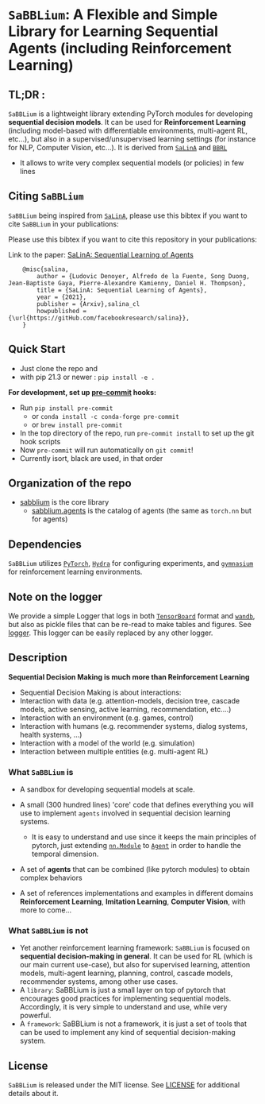 # `SaBBLium`: A Flexible and Simple Library for Learning Sequential Agents (including Reinforcement Learning)

## TL;DR :

`SaBBLium` is a lightweight library extending PyTorch modules for developing **sequential decision models**.
It can be used for **Reinforcement Learning** (including model-based with differentiable environments,
multi-agent RL, etc...), but also in a supervised/unsupervised learning settings
(for instance for NLP, Computer Vision, etc...).
It is derived from [`SaLinA`](https://github.com/facebookresearch/salina)  and [`BBRL`](https://github.com/osigaud/bbrl)
* It allows to write very complex sequential models (or policies) in few lines

## Citing `SaBBLium`
`SaBBLium` being inspired from [`SaLinA`](https://github.com/facebookresearch/salina), please use this bibtex if you want to cite `SaBBLium` in your publications:


Please use this bibtex if you want to cite this repository in your publications:

Link to the paper: [SaLinA: Sequential Learning of Agents](https://arxiv.org/abs/2110.07910)

```
    @misc{salina,
        author = {Ludovic Denoyer, Alfredo de la Fuente, Song Duong, Jean-Baptiste Gaya, Pierre-Alexandre Kamienny, Daniel H. Thompson},
        title = {SaLinA: Sequential Learning of Agents},
        year = {2021},
        publisher = {Arxiv},salina_cl
        howpublished = {\url{https://gitHub.com/facebookresearch/salina}},
    }
```

## Quick Start

* Just clone the repo and
* with pip 21.3 or newer : `pip install -e .`

**For development, set up [pre-commit](https://pre-commit.com) hooks:**

* Run `pip install pre-commit`
    * or `conda install -c conda-forge pre-commit`
    * or `brew install pre-commit`
* In the top directory of the repo, run `pre-commit install` to set up the git hook scripts
* Now `pre-commit` will run automatically on `git commit`!
* Currently isort, black are used, in that order

## Organization of the repo

* [sabblium](sabblium) is the core library
  * [sabblium.agents](sabblium/agents) is the catalog of agents (the same as `torch.nn` but for agents)

## Dependencies

`SaBBLium` utilizes [`PyTorch`](https://github.com/pytorch/pytorch), [`Hydra`](https://github.com/facebookresearch/hydra) for configuring experiments, and [`gymnasium`](https://github.com/Farama-Foundation/Gymnasium) for reinforcement learning environments.

## Note on the logger

We provide a simple Logger that logs in both [`TensorBoard`](https://github.com/tensorflow/tensorboard) format and [`wandb`](https://github.com/wandb/wandb), but also as pickle files that can be re-read to make tables and figures. See [logger](sabblium/logger.py). This logger can be easily replaced by any other logger.

## Description

**Sequential Decision Making is much more than Reinforcement Learning**

* Sequential Decision Making is about interactions:
 * Interaction with data (e.g. attention-models, decision tree, cascade models, active sensing, active learning, recommendation, etc….)
 * Interaction with an environment (e.g. games, control)
 * Interaction with humans (e.g. recommender systems, dialog systems, health systems, …)
 * Interaction with a model of the world (e.g. simulation)
 * Interaction between multiple entities (e.g. multi-agent RL)


### What `SaBBLium` is

* A sandbox for developing sequential models at scale.

* A small (300 hundred lines) 'core' code that defines everything you will use to implement `agents` involved in sequential decision learning systems.
  * It is easy to understand and use since it keeps the main principles of pytorch, just extending [`nn.Module`](https://pytorch.org/docs/stable/nn.html) to [`Agent`](/sabblium/agent.py) in order to handle the temporal dimension.
* A set of **agents** that can be combined (like pytorch modules) to obtain complex behaviors
* A set of references implementations and examples in different domains **Reinforcement Learning**, **Imitation Learning**, **Computer Vision**, with more to come...

### What `SaBBLium` is not

* Yet another reinforcement learning framework: `SaBBLium` is focused on **sequential decision-making in general**. It can be used for RL (which is our main current use-case), but also for supervised learning, attention models, multi-agent learning, planning, control, cascade models, recommender systems, among other use cases.
* A `library`: SaBBLium is just a small layer on top of pytorch that encourages good practices for implementing sequential models. Accordingly, it is very simple to understand and use, while very powerful.
* A `framework`: SaBBLium is not a framework, it is just a set of tools that can be used to implement any kind of sequential decision-making system.

## License

`SaBBLium` is released under the MIT license. See [LICENSE](LICENSE) for additional details about it.

